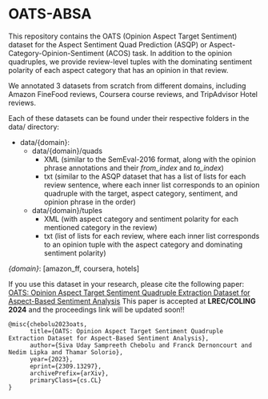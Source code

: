 # OATS-ABSA
This repository contains the OATS (Opinion Aspect Target Sentiment) dataset for the Aspect Sentiment Quad Prediction (ASQP) or Aspect-Category-Opinion-Sentiment (ACOS) task.
In addition to the opinion quadruples, we provide review-level tuples with the dominating sentiment polarity of each aspect category that has an opinion in that review. 

We annotated 3 datasets from scratch from different domains, including Amazon FineFood reviews, Coursera course reviews, and TripAdvisor Hotel reviews. 

Each of these datasets can be found under their respective folders in the data/ directory:
- data/{domain}:
  - data/{domain}/quads  
    - XML (similar to the SemEval-2016 format, along with the opinion phrase annotations and their _from_index_ and _to_index_)
    - txt (similar to the ASQP dataset that has a list of lists for each review sentence, where each inner list corresponds to an opinion quadruple with the target, aspect category, sentiment, and opinion phrase in the order)
  - data/{domain}/tuples
    - XML (with aspect category and sentiment polarity for each mentioned category in the review)
    - txt (list of lists for each review, where each inner list corresponds to an opinion tuple with the aspect category and dominating sentiment polarity)

_{domain}_: \[amazon_ff, coursera, hotels\]

If you use this dataset in your research, please cite the following paper: 
[OATS: Opinion Aspect Target Sentiment Quadruple Extraction Dataset for Aspect-Based Sentiment Analysis](https://arxiv.org/abs/2309.13297)
This paper is accepted at **LREC/COLING 2024** and the proceedings link will be updated soon!!
```
@misc{chebolu2023oats,
      title={OATS: Opinion Aspect Target Sentiment Quadruple Extraction Dataset for Aspect-Based Sentiment Analysis}, 
      author={Siva Uday Sampreeth Chebolu and Franck Dernoncourt and Nedim Lipka and Thamar Solorio},
      year={2023},
      eprint={2309.13297},
      archivePrefix={arXiv},
      primaryClass={cs.CL}
}

```
